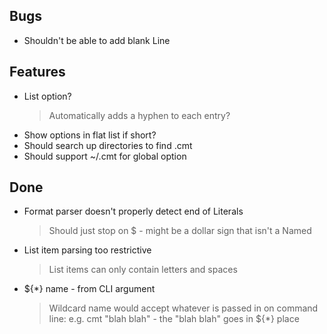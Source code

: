## Bugs

- Shouldn't be able to add blank Line

## Features

- List option?
    > Automatically adds a hyphen to each entry?
- Show options in flat list if short?
- Should search up directories to find .cmt
- Should support ~/.cmt for global option

## Done

- Format parser doesn't properly detect end of Literals
    > Should just stop on $ - might be a dollar sign that isn't a Named
- List item parsing too restrictive
    > List items can only contain letters and spaces
- ${*} name - from CLI argument
    > Wildcard name would accept whatever is passed in on command line: e.g. cmt "blah blah" - the "blah blah" goes in ${*} place
